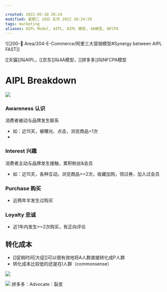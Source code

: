 ```yaml
---

created: 2022-05-10 20:24
modified: 星期二 10日 五月 2022 20:24:59
tags: marketing
aliases: AIPL Model, AIPL, AIPL 模型, 4A模型, NFCPA
---
```


![[200-📖 Area/204-E-Commerce/阿里三大营销模型#Synergy between AIPL FAST]]

[[天猫]]叫AIPL，[[京东]]叫4A模型，[[拼多多]]叫NFCPA模型

# AIPL Breakdown
![](https://s1.vika.cn/space/2022/05/10/a91917033ee544e987c9549afa05179a)
### Awareness 认识
消费者被动与品牌发生联系
- 如：近15天，被曝光、点击，浏览商品=1次
- 
### Interest 兴趣
消费者主动与品牌发生接触，累积粉丝&会员
- 如：近15天，各种互动，浏览商品>=2次，收藏加购，领过券，加入过会员
### Purchase 购买
- 近两年半发生过购买

### Loyalty 忠诚
- 近1年内发生>=2次购买，有正向评论

## 转化成本
- [[促销时间|大促]]可以很有效地将A人群直接转化成P人群
- 转化成本比较低的还是在I人群（commonsense）

![](https://s1.vika.cn/space/2022/05/10/a91917033ee544e987c9549afa05179a)



![](https://s1.vika.cn/space/2022/05/15/2a6b2e8779ed4212b357c0b8971929f4)
拼多多：Advocate：裂变
